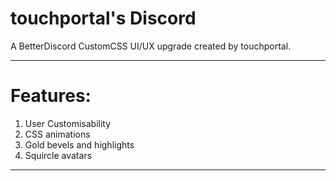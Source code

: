 # touchportal's Discord
A BetterDiscord CustomCSS UI/UX upgrade created by touchportal.

---

# Features:
1. User Customisability
1. CSS animations
1. Gold bevels and highlights
1. Squircle avatars

---